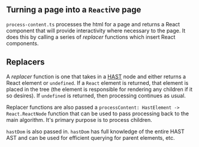 ## Turning a page into a `React`ive page

`process-content.ts` processes the html for a page and returns a React component that will provide
interactivity where necessary to the page. It does this by calling a series of _replacer_ functions
which insert React components.

## Replacers

A _replacer_ function is one that takes in a [HAST](https://github.com/syntax-tree/hast) node
and either returns a React element or `undefined`. If a `React` element is returned, that element
is placed in the tree (the element is responsible for rendering any children if it so desires). If
`undefined` is returned, then processing continues as usual.

Replacer functions are also passed a `processContent: HastElement -> React.ReactNode` function that
can be used to pass processing back to the main algorithm. It's primary purpose is to process children.

`hastDom` is also passed in. `hastDom` has full knowledge of the entire HAST AST and can be used for efficient
querying for parent elements, etc.
